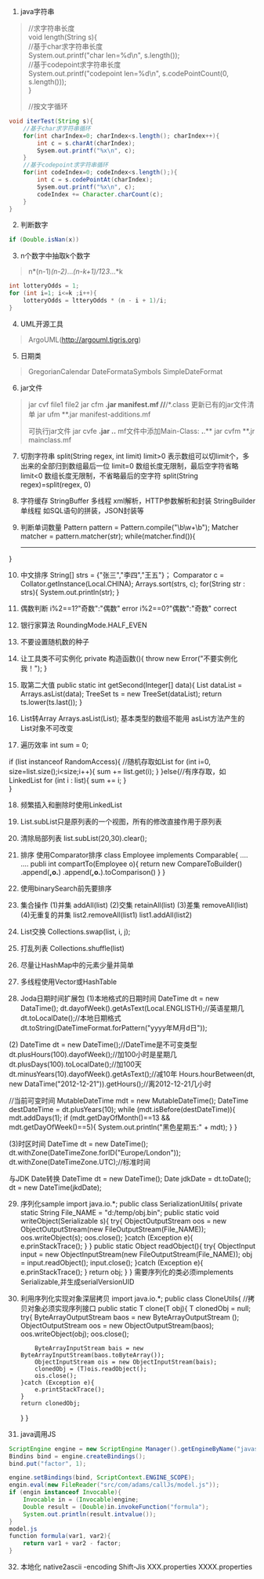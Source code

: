 1. java字符串
>//求字符串长度  
>void length(String s){  
>//基于char求字符串长度  
>System.out.printf("char len=%d\n", s.length());  
>//基于codepoint求字符串长度  
>System.out.printf("codepoint len=%d\n", s.codePointCount(0, s.length()));  
>}  
>
>//按文字循环
```java
void iterTest(String s){
	//基于char求字符串循环
	for(int charIndex=0; charIndex<s.length(); charIndex++){
		int c = s.charAt(charIndex);
		Sysem.out.printf("%x\n", c);
	}
	//基于codepoint求字符串循环
	for(int codeIndex=0; codeIndex<s.length();){
		int c = s.codePointAt(charIndex);
		Sysem.out.printf("%x\n", c);
		codeIndex += Character.charCount(c);
	}  
}
```

2. 判断数字
```java
if (Double.isNan(x))
```
3. n个数字中抽取k个数字
> n*(n-1)*(n-2)*...*(n-k+1)/1*2*3*...*k
```java
int lotteryOdds = 1;
for (int i=1; i<=k ;i++){
	lotteryOdds = ltteryOdds * (n - i + 1)/i;
}
```

4. UML开源工具
> ArgoUML(http://argouml.tigris.org)

5. 日期类
> GregorianCalendar
> DateFormataSymbols
> SimpleDateFormat

6. jar文件
> jar cvf file1 file2
> jar cfm **.jar manifest.mf **/**/**/*.class
> 更新已有的jar文件清单
> jar ufm **.jar manifest-additions.mf
> 
> 可执行jar文件
> jar cvfe **.jar **.**.**
> mf文件中添加Main-Class: **.**.**
> jar cvfm **.jr mainclass.mf

7. 切割字符串
split(String regex, int limit)
limit>0	表示数组可以切limit个，多出来的全部归到数组最后一位
limit=0	数组长度无限制，最后空字符省略
limit<0 数组长度无限制，不省略最后的空字符
split(String regex)=split(regex, 0)

8. 字符缓存
StringBuffer	多线程	xml解析，HTTP参数解析和封装
StringBuilder	单线程	如SQL语句的拼装，JSON封装等

9. 判断单词数量
Pattern pattern = Pattern.compile("\\b\\w+\\b");
Matcher matcher = pattern.matcher(str);
while(matcher.find()){
	***
}

10. 中文排序
String[] strs = {"张三","李四","王五"}；
Comparator c = Collator.getInstance(Local.CHINA);
Arrays.sort(strs, c);
for(String str : strs){
	System.out.println(str);
}

11. 偶数判断
i%2==1?"奇数":"偶数"	error
i%2==0?"偶数":"奇数"	correct

12. 银行家算法
RoundingMode.HALF_EVEN

13. 不要设置随机数的种子

14. 让工具类不可实例化
private 构造函数(){
	throw new Error("不要实例化我！");
}

15. 取第二大值
public static int getSecond(Integer[] data){
	List<Integer> dataList = Arrays.asList(data);
	TreeSet<Integer> ts = new TreeSet<Integer>(dataList);
	return ts.lower(ts.last());
}

16. List转Array
Arrays.asList(List);	基本类型的数组不能用
asList方法产生的List对象不可改变

17. 遍历效率
int sum = 0;

if (list instanceof RandomAccess){
	//随机存取如List
	for (int i=0, size=list.size();i<size;i++){
		sum += list.get(i);
	}
}else{//有序存取，如LinkedList
	for (int i : list){
		sum += i;
	}	
}

18. 频繁插入和删除时使用LinkedList

19. List.subList只是原列表的一个视图，所有的修改直接作用于原列表

20. 清除局部列表
list.subList(20,30).clear();

21. 排序
使用Comparator排序
class Employee implements Comparable<Employee>{
	....
	....
	publi int compartTo(Employee o){
		return new CompareToBuilder()
			.append(**,o.**)
			.append(**,o.**).toComparison()
	}
}

22. 使用binarySearch前先要排序

23. 集合操作
(1)并集
addAll(list)
(2)交集
retainAll(list)
(3)差集
removeAll(list)
(4)无重复的并集
list2.removeAll(list1)
list1.addAll(list2)

24. List交换
Collections.swap(list, i, j);

25. 打乱列表
Collections.shuffle(list)

26. 尽量让HashMap中的元素少量并简单

27. 多线程使用Vector或HashTable

28. Joda日期时间扩展包
(1)本地格式的日期时间
DateTime dt = new DataTime();
dt.dayofWeek().getAsText(Local.ENGLISTH);//英语星期几
dt.toLocalDate();//本地日期格式
dt.toString(DateTimeFormat.forPattern("yyyy年M月d日"));

(2)
DateTime dt = new DateTime();//DateTime是不可变类型
dt.plusHours(100).dayofWeek();//加100小时是星期几
dt.plusDays(100).toLocalDate();//加100天
dt.minusYears(10).dayofWeek().getAsText();//减10年
Hours.hourBetween(dt, new DataTime("2012-12-21")).getHours();//离2012-12-21几小时

//当前可变时间
MutableDateTime mdt = new MutableDateTime();
DateTime destDateTime = dt.plusYears(10);
while (mdt.isBefore(destDateTime)){
	mdt.addDays(1);
	if (mdt.getDayOfMonth()==13 && mdt.getDayOfWeek()==5){
		System.out.println("黑色星期五:" + mdt);
	}
}

(3)时区时间
DateTime dt = new DateTime();
dt.withZone(DateTimeZone.forID("Europe/London"));
dt.withZone(DateTimeZone.UTC);//标准时间

与JDK Date转换
DateTime dt = new DateTime();
Date jdkDate = dt.toDate();
dt = new DateTime(jkdDate);

29. 序列化sample
import java.io.*;
public class SerializationUitils{
	private static String File_NAME = "d:/temp/obj.bin";
	public static void writeObject(Serializable s){
		try{
			ObjectOutputStream oos = new ObjectOutputStream(new FileOutputStream(File_NAME));
			oos.writeObject(s);
			oos.close();
		}catch (Exception e){
			e.prinStackTrace();
		}
	}
	public static Object readObject(){
		try{
			ObjectInput input = new ObjectInputStream(new FileOutputStream(File_NAME));
			obj = input.readObject();
			input.close();
		}catch (Exception e){
			e.prinStackTrace();
		}
		return obj;
	}
}
需要序列化的类必须implements Serializable,并生成serialVersionUID

30. 利用序列化实现对象深层拷贝
import java.io.*;
public class CloneUtils{
	//拷贝对象必须实现序列接口
	public static <T exends Serializable>T clone(T obj){
		T clonedObj = null;
		try{
			ByteArrayOutputStream baos = new ByteArrayOutputStream ();
			ObjectOutputStream oos = new ObjectOutputStream(baos);
			oos.writeObject(obj);
			oos.close();
			
			ByteArrayInputStream bais = new ByteArrayInputStream(baos.toByteArray());
			ObjectInputStream ois = new ObjectInputStream(bais);
			clonedObj = (T)ois.readObject();
			ois.close();
		}catch (Exception e){
			e.printStackTrace();
		}
		return clonedObj;
	}
}

31. java调用JS
```java
ScriptEngine engine = new ScriptEngine Manager().getEngineByName("javascript");
Bindins bind = engine.createBindings();
bind.put("factor", 1);

engine.setBindings(bind, ScriptContext.ENGINE_SCOPE);
engin.eval(new FileReader("src/com/adams/callJs/model.js"));
if (engin instanceof Invocable){
	Invocable in = (Invocable)engine;
	Double result = (Double)in.invokeFunction("formula");
	System.out.println(result.intvalue());
}
model.js
function formula(var1, var2){
	return var1 + var2 - factor;
}
```
32. 本地化
native2ascii -encoding Shift-Jis XXX.properties XXXX.properties
